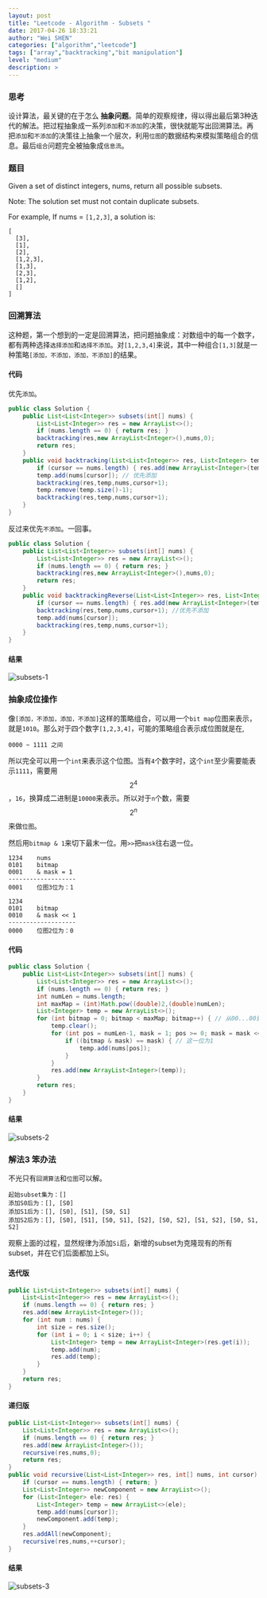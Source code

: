 ```yaml
---
layout: post
title: "Leetcode - Algorithm - Subsets "
date: 2017-04-26 18:33:21
author: "Wei SHEN"
categories: ["algorithm","leetcode"]
tags: ["array","backtracking","bit manipulation"]
level: "medium"
description: >
---
```


### 思考
设计算法，最关键的在于怎么 **抽象问题**。简单的观察规律，得以得出最后第3种迭代的解法。把过程抽象成一系列`添加`和`不添加`的决策，很快就能写出回溯算法。再把`添加`和`不添加`的决策往上抽象一个层次，利用`位图`的数据结构来模拟策略组合的信息。最后`组合`问题完全被抽象成`信息流`。

### 题目
Given a set of distinct integers, nums, return all possible subsets.

Note: The solution set must not contain duplicate subsets.

For example,
If nums = `[1,2,3]`, a solution is:
```
[
  [3],
  [1],
  [2],
  [1,2,3],
  [1,3],
  [2,3],
  [1,2],
  []
]
```

### 回溯算法
这种题，第一个想到的一定是回溯算法，把问题抽象成：对数组中的每一个数字，都有两种选择`选择添加`和`选择不添加`。对`[1,2,3,4]`来说，其中一种组合`[1,3]`就是一种策略`[添加，不添加，添加，不添加]`的结果。

#### 代码
优先`添加`。
```java
public class Solution {
    public List<List<Integer>> subsets(int[] nums) {
        List<List<Integer>> res = new ArrayList<>();
        if (nums.length == 0) { return res; }
        backtracking(res,new ArrayList<Integer>(),nums,0);
        return res;
    }
    public void backtracking(List<List<Integer>> res, List<Integer> temp, int[] nums, int cursor) {
        if (cursor == nums.length) { res.add(new ArrayList<Integer>(temp)); return; }
        temp.add(nums[cursor]); // 优先添加
        backtracking(res,temp,nums,cursor+1);
        temp.remove(temp.size()-1);
        backtracking(res,temp,nums,cursor+1);
    }
}
```

反过来优先`不添加`。一回事。
```java
public class Solution {
    public List<List<Integer>> subsets(int[] nums) {
        List<List<Integer>> res = new ArrayList<>();
        if (nums.length == 0) { return res; }
        backtracking(res,new ArrayList<Integer>(),nums,0);
        return res;
    }
    public void backtrackingReverse(List<List<Integer>> res, List<Integer> temp, int[] nums, int cursor) {
        if (cursor == nums.length) { res.add(new ArrayList<Integer>(temp)); return; }
        backtracking(res,temp,nums,cursor+1); //优先不添加
        temp.add(nums[cursor]);
        backtracking(res,temp,nums,cursor+1);
    }
}
```

#### 结果
![subsets-1](/images/leetcode/subsets-1.png)

### 抽象成位操作
像`[添加，不添加，添加，不添加]`这样的策略组合，可以用一个`bit map`位图来表示，就是`1010`。那么对于四个数字`[1,2,3,4]`，可能的策略组合表示成位图就是在,
```
0000 ~ 1111 之间
```

所以完全可以用一个`int`来表示这个位图。当有`4`个数字时，这个`int`至少需要能表示`1111`，需要用$$2^4$$，`16`，换算成二进制是`10000`来表示。所以对于`n`个数，需要$$2^n$$来做`位图`。

然后用`bitmap & 1`来切下最末一位。用`>>`把`mask`往右退一位。
```
1234    nums
0101    bitmap
0001    & mask = 1
-------------------
0001    位图3位为：1

1234
0101    bitmap
0010    & mask << 1
-------------------
0000    位图2位为：0
```

#### 代码
```java
public class Solution {
    public List<List<Integer>> subsets(int[] nums) {
        List<List<Integer>> res = new ArrayList<>();
        if (nums.length == 0) { return res; }
        int numLen = nums.length;
        int maxMap = (int)Math.pow((double)2,(double)numLen);
        List<Integer> temp = new ArrayList<>();
        for (int bitmap = 0; bitmap < maxMap; bitmap++) { // 从00...00到11...11
            temp.clear();
            for (int pos = numLen-1, mask = 1; pos >= 0; mask = mask << 1, pos--) { // pos和mask都从最后一位开始前移
                if ((bitmap & mask) == mask) { // 这一位为1
                    temp.add(nums[pos]);
                }
            }
            res.add(new ArrayList<Integer>(temp));
        }
        return res;
    }
}
```

#### 结果
![subsets-2](/images/leetcode/subsets-2.png)

### 解法3 笨办法
不光只有`回溯算法`和`位图`可以解。
```
起始subset集为：[]
添加S0后为：[], [S0]
添加S1后为：[], [S0], [S1], [S0, S1]
添加S2后为：[], [S0], [S1], [S0, S1], [S2], [S0, S2], [S1, S2], [S0, S1, S2]
```
观察上面的过程，显然规律为添加`Si`后，新增的subset为克隆现有的所有subset，并在它们后面都加上Si。

#### 迭代版
```java
public List<List<Integer>> subsets(int[] nums) {
    List<List<Integer>> res = new ArrayList<>();
    if (nums.length == 0) { return res; }
    res.add(new ArrayList<Integer>());
    for (int num : nums) {
        int size = res.size();
        for (int i = 0; i < size; i++) {
            List<Integer> temp = new ArrayList<Integer>(res.get(i));
            temp.add(num);
            res.add(temp);
        }
    }
    return res;
}
```

#### 递归版
```java
public List<List<Integer>> subsets(int[] nums) {
    List<List<Integer>> res = new ArrayList<>();
    if (nums.length == 0) { return res; }
    res.add(new ArrayList<Integer>());
    recursive(res,nums,0);
    return res;
}
public void recursive(List<List<Integer>> res, int[] nums, int cursor) {
    if (cursor == nums.length) { return; }
    List<List<Integer>> newComponent = new ArrayList<>();
    for (List<Integer> ele: res) {
        List<Integer> temp = new ArrayList<>(ele);
        temp.add(nums[cursor]);
        newComponent.add(temp);
    }
    res.addAll(newComponent);
    recursive(res,nums,++cursor);
}
```

#### 结果
![subsets-3](/images/leetcode/subsets-3.png)
